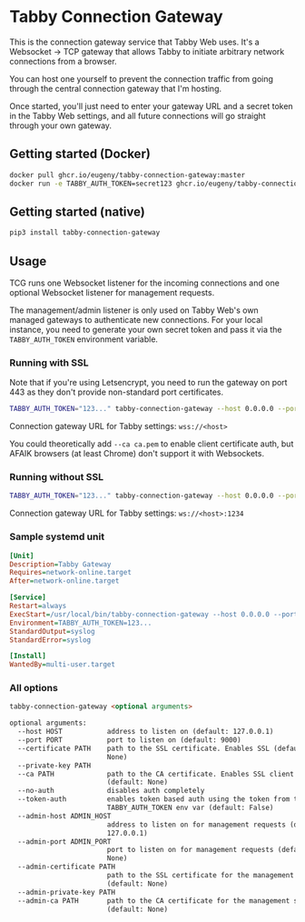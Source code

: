 # Tabby Connection Gateway

This is the connection gateway service that Tabby Web uses.
It's a Websocket &rarr; TCP gateway that allows Tabby to initiate arbitrary network connections from a browser.

You can host one yourself to prevent the connection traffic from going through the central connection gateway that I'm hosting.

Once started, you'll just need to enter your gateway URL and a secret token in the Tabby Web settings, and all future connections will go straight through your own gateway.

## Getting started (Docker)

```bash
docker pull ghcr.io/eugeny/tabby-connection-gateway:master
docker run -e TABBY_AUTH_TOKEN=secret123 ghcr.io/eugeny/tabby-connection-gateway:master --token-auth
```

## Getting started (native)

```bash
pip3 install tabby-connection-gateway
```

## Usage

TCG runs one Websocket listener for the incoming connections and one optional Websocket listener for management requests.

The management/admin listener is only used on Tabby Web's own managed gateways to authenticate new connections. For your local instance, you need to generate your own secret token and pass it via the `TABBY_AUTH_TOKEN` environment variable.

### Running with SSL

Note that if you're using Letsencrypt, you need to run the gateway on port 443 as they don't provide non-standard port certificates.

```sh
TABBY_AUTH_TOKEN="123..." tabby-connection-gateway --host 0.0.0.0 --port 443 --token-auth --certificate ssl.pem --key ssl.key
```

Connection gateway URL for Tabby settings: `wss://<host>`

You could theoretically add `--ca ca.pem` to enable client certificate auth, but AFAIK browsers (at least Chrome) don't support it with Websockets.

### Running without SSL

```sh
TABBY_AUTH_TOKEN="123..." tabby-connection-gateway --host 0.0.0.0 --port 1234 --token-auth
```

Connection gateway URL for Tabby settings: `ws://<host>:1234`

### Sample systemd unit

```ini
[Unit]
Description=Tabby Gateway
Requires=network-online.target
After=network-online.target

[Service]
Restart=always
ExecStart=/usr/local/bin/tabby-connection-gateway --host 0.0.0.0 --port 443 --certificate /etc/letsencrypt/live/my-host.com/fullchain.pem --private-key /etc/letsencrypt/live/my-host.com/privkey.pem --token-auth
Environment=TABBY_AUTH_TOKEN=123...
StandardOutput=syslog
StandardError=syslog

[Install]
WantedBy=multi-user.target
```

### All options

```markdown
tabby-connection-gateway <optional arguments>

optional arguments:
  --host HOST           address to listen on (default: 127.0.0.1)
  --port PORT           port to listen on (default: 9000)
  --certificate PATH    path to the SSL certificate. Enables SSL (default:
                        None)
  --private-key PATH
  --ca PATH             path to the CA certificate. Enables SSL client auth
                        (default: None)
  --no-auth             disables auth completely
  --token-auth          enables token based auth using the token from the
                        TABBY_AUTH_TOKEN env var (default: False)
  --admin-host ADMIN_HOST
                        address to listen on for management requests (default:
                        127.0.0.1)
  --admin-port ADMIN_PORT
                        port to listen on for management requests (default:
                        None)
  --admin-certificate PATH
                        path to the SSL certificate for the management server
                        (default: None)
  --admin-private-key PATH
  --admin-ca PATH       path to the CA certificate for the management server
                        (default: None)
```
